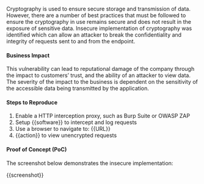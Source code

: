 Cryptography is used to ensure secure storage and transmission of data. However, there are a number of best practices that must be followed to ensure the cryptography in use remains secure and does not result in the exposure of sensitive data. Insecure implementation of cryptography was identified which can allow an attacker to break the confidentiality and integrity of requests sent to and from the endpoint.

#### Business Impact

This vulnerability can lead to reputational damage of the company through the impact to customers’ trust, and the ability of an attacker to view data. The severity of the impact to the business is dependent on the sensitivity of the accessible data being transmitted by the application.

#### Steps to Reproduce

1. Enable a HTTP interception proxy, such as Burp Suite or OWASP ZAP
1. Setup {{software}} to intercept and log requests
1. Use a browser to navigate to: {{URL}}
1. {{action}} to view unencrypted requests

#### Proof of Concept (PoC)

The screenshot below demonstrates the insecure implementation:

{{screenshot}}
